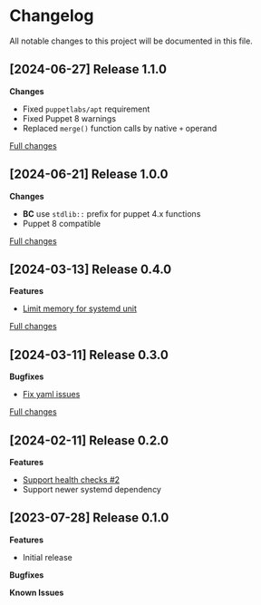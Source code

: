 # Changelog

All notable changes to this project will be documented in this file.


## [2024-06-27] Release 1.1.0

**Changes**
 - Fixed `puppetlabs/apt` requirement
 - Fixed Puppet 8 warnings
 - Replaced `merge()` function calls by native `+` operand

[Full changes](https://github.com/deric/puppet-fluentbit/compare/v1.0.0...v1.1.0)


## [2024-06-21] Release 1.0.0

**Changes**
 - **BC** use `stdlib::` prefix for puppet 4.x functions
 - Puppet 8 compatible

[Full changes](https://github.com/deric/puppet-fluentbit/compare/v0.4.0...v1.0.0)


## [2024-03-13] Release 0.4.0

**Features**
 - [Limit memory for systemd unit](https://github.com/deric/puppet-fluentbit/pull/5)


[Full changes](https://github.com/deric/puppet-fluentbit/compare/v0.3.0...v0.4.0)


## [2024-03-11] Release 0.3.0

**Bugfixes**
 - [Fix yaml issues](https://github.com/deric/puppet-fluentbit/pull/4)


[Full changes](https://github.com/deric/puppet-fluentbit/compare/v0.2.0...v0.3.0)


## [2024-02-11] Release 0.2.0

**Features**

 - [Support health checks #2](https://github.com/deric/puppet-fluentbit/pull/2)
 - Support newer systemd dependency


## [2023-07-28] Release 0.1.0

**Features**

 - Initial release

**Bugfixes**

**Known Issues**
